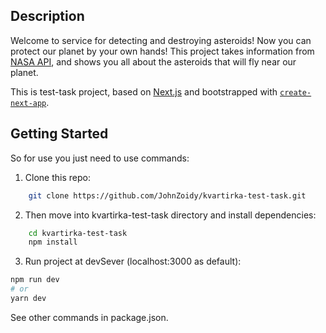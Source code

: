 ## Description


Welcome to service for detecting and destroying asteroids!
Now you can protect our planet by your own hands!
This project takes information from [NASA API](https://api.nasa.gov/), and shows you all about the asteroids that will fly near our planet.

This is test-task project, based on [Next.js](https://nextjs.org/) and bootstrapped with [`create-next-app`](https://github.com/vercel/next.js/tree/canary/packages/create-next-app).


## Getting Started

So for use you just need to use commands:

1. Clone this repo:

```bash
    git clone https://github.com/JohnZoidy/kvartirka-test-task.git
```
2. Then move into kvartirka-test-task directory and install dependencies:

```bash
    cd kvartirka-test-task
    npm install
```

3. Run project at devSever (localhost:3000 as default):

```bash
npm run dev
# or
yarn dev
```

See other commands in package.json.
